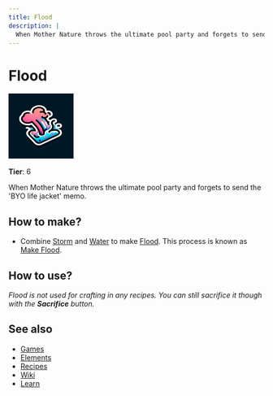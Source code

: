 ```yaml
---
title: Flood
description: |
  When Mother Nature throws the ultimate pool party and forgets to send the 'BYO life jacket' memo.
---
```

# Flood

![](../images/item.flood.png)

**Tier**: 6

When Mother Nature throws the ultimate pool party and forgets to send the 'BYO life jacket' memo.

## How to make?

* Combine [Storm](/wiki/elements/storm) and [Water](/wiki/elements/water) to make [Flood](/wiki/elements/flood). This process is known as [Make Flood](/wiki/recipes/make-flood).

## How to use?

_Flood is not used for crafting in any recipes. You can still sacrifice it though with the **Sacrifice** button._

## See also

* [Games](/wiki/games)
* [Elements](/wiki/elements)
* [Recipes](/wiki/recipes)
* [Wiki](/wiki/index)
* [Learn](/learn/index)